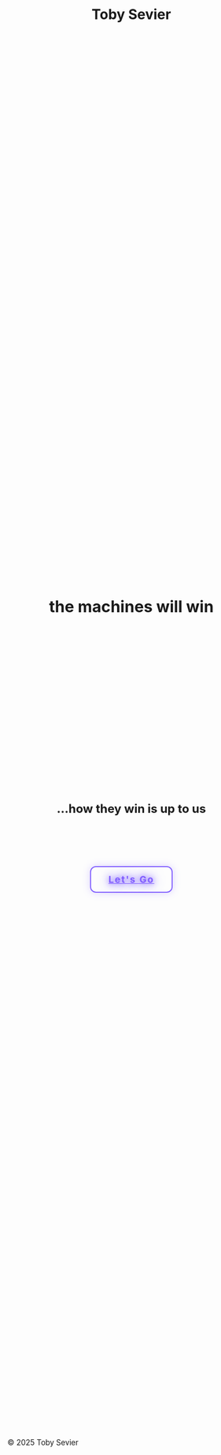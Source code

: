 <header>
  <h1>Toby Sevier</h1>
</header>
<main style="display: flex; flex-direction: column; align-items: center; justify-content: center; min-height: 70vh; text-align: center;">
  <!-- Top text (above circle-frame) -->
  <p style="margin-top: 2rem; font-size: 2rem; color: var(--accent2); text-align: center; font-family: 'Montserrat', 'Inter', 'Segoe UI', Arial, sans-serif; text-shadow: 0 0 8px var(--accent2); font-weight: bold;">the machines will win</p>

  <!-- Circle-frame -->
  <div style="width: 240px; height: 240px; border-radius: 50%; background: linear-gradient(135deg, var(--accent), var(--accent2)); display: flex; align-items: center; justify-content: center; box-shadow: var(--shadow); margin: 2.5rem 0 2.5rem 0;">
    <!-- You can put content here if needed, or leave empty for just the circle -->
  </div>

  <!-- Bottom text (below circle-frame) -->
  <p style="font-size: 1.5rem; color: var(--accent2); text-align: center; font-family: 'Montserrat', 'Inter', 'Segoe UI', Arial, sans-serif; text-shadow: 0 0 8px var(--accent2); font-weight: bold;">...how they win is up to us</p>

  <!-- Connect button -->
  <a href="mailto:toby@example.com" title="Let's Go" class="toby-sevier-btn" style="display: inline-block; margin-top: 4rem; padding: 0.8rem 2.2rem; border-radius: 12px; border: 2.5px solid #7f5cff; color: #7f5cff; background: none; font-size: 1.2rem; font-family: 'Montserrat', 'Inter', 'Segoe UI', Arial, sans-serif; font-weight: bold; letter-spacing: 2px; text-align: center; text-shadow: 0 0 12px #7f5cff, 0 0 24px #7f5cff; box-shadow: 0 0 16px #7f5cff44; transition: box-shadow 0.2s, color 0.2s, transform 0.08s;">Let's Go</a>
</main>
<footer>
  <p style="color: var(--text-secondary); font-size: 0.95rem;">&copy; 2025 Toby Sevier</p>
</footer>